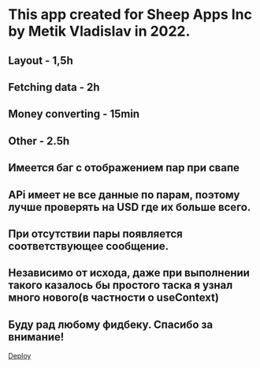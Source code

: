 # This app created for Sheep Apps Inc by Metik Vladislav in 2022.
## Layout - 1,5h
## Fetching data - 2h
## Money converting - 15min
## Other - 2.5h



## Имеется баг с отображением пар при свапе
## APi имеет не все данные по парам, поэтому лучше проверять на USD где их больше всего. 
## При отсутствии пары появляется соответствующее сообщение.
## Независимо от исхода, даже при выполнении такого казалось бы простого таска я узнал много нового(в частности о useContext)
## Буду рад любому фидбеку. Спасибо за внимание!
[Deploy](https://destolyar.github.io/sheep-apps-task/)